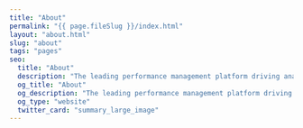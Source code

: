 ```yaml
---
title: "About"
permalink: "{{ page.fileSlug }}/index.html"
layout: "about.html"
slug: "about"
tags: "pages"
seo:
  title: "About"
  description: "The leading performance management platform driving analytic process automation"
  og_title: "About"
  og_description: "The leading performance management platform driving analytic process automation"
  og_type: "website"
  twitter_card: "summary_large_image"
---
```



